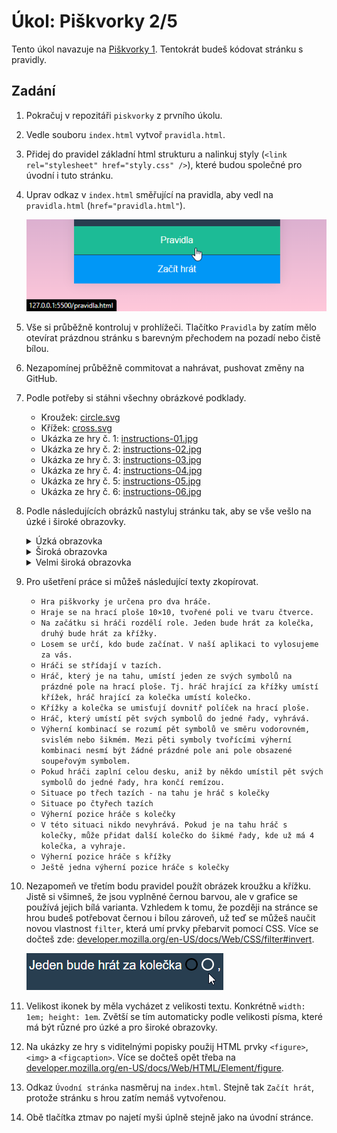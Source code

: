 # Úkol: Piškvorky 2/5

Tento úkol navazuje na [Piškvorky 1](https://github.com/Czechitas-podklady-WEB/Ukol-Piskvorky-1). Tentokrát budeš kódovat stránku s pravidly.

## Zadání

1. Pokračuj v repozitáři `piskvorky` z prvního úkolu.

1. Vedle souboru `index.html` vytvoř `pravidla.html`.

1. Přidej do pravidel základní html strukturu a nalinkuj styly (`<link rel="stylesheet" href="styly.css" />`), které budou společné pro úvodní i tuto stránku.

1. Uprav odkaz v `index.html` směřující na pravidla, aby vedl na `pravidla.html` (`href="pravidla.html"`).

   ![interakce](zadani/odkaz.png)

1. Vše si průběžně kontroluj v prohlížeči. Tlačítko `Pravidla` by zatím mělo otevírat prázdnou stránku s barevným přechodem na pozadí nebo čistě bílou.

1. Nezapomínej průběžně commitovat a nahrávat, pushovat změny na GitHub.

1. Podle potřeby si stáhni všechny obrázkové podklady.

   - Kroužek: [circle.svg](https://github.com/Czechitas-podklady-WEB/Ukol-Piskvorky-2/raw/main/podklady/circle.svg)
   - Křížek: [cross.svg](https://github.com/Czechitas-podklady-WEB/Ukol-Piskvorky-2/raw/main/podklady/cross.svg)
   - Ukázka ze hry č. 1: [instructions-01.jpg](https://github.com/Czechitas-podklady-WEB/Ukol-Piskvorky-2/raw/main/podklady/instructions-01.jpg)
   - Ukázka ze hry č. 2: [instructions-02.jpg](https://github.com/Czechitas-podklady-WEB/Ukol-Piskvorky-2/raw/main/podklady/instructions-02.jpg)
   - Ukázka ze hry č. 3: [instructions-03.jpg](https://github.com/Czechitas-podklady-WEB/Ukol-Piskvorky-2/raw/main/podklady/instructions-03.jpg)
   - Ukázka ze hry č. 4: [instructions-04.jpg](https://github.com/Czechitas-podklady-WEB/Ukol-Piskvorky-2/raw/main/podklady/instructions-04.jpg)
   - Ukázka ze hry č. 5: [instructions-05.jpg](https://github.com/Czechitas-podklady-WEB/Ukol-Piskvorky-2/raw/main/podklady/instructions-05.jpg)
   - Ukázka ze hry č. 6: [instructions-06.jpg](https://github.com/Czechitas-podklady-WEB/Ukol-Piskvorky-2/raw/main/podklady/instructions-06.jpg)

1. Podle následujících obrázků nastyluj stránku tak, aby se vše vešlo na úzké i široké obrazovky.

   <details>
      <summary>Úzká obrazovka</summary>
      <img alt="úzká obrazovka" src="zadani/uzka-obrazovka.png">
   </details>

   <details>
      <summary>Široká obrazovka</summary>
      <img alt="široká obrazovka" src="zadani/siroka-obrazovka.png">
   </details>

   <details>
      <summary>Velmi široká obrazovka</summary>
      <img alt="velmi široká obrazovka" src="zadani/velmi-siroka-obrazovka.png">
   </details>

1. Pro ušetření práce si můžeš následující texty zkopírovat.

   - `Hra piškvorky je určena pro dva hráče.`
   - `Hraje se na hrací ploše 10×10, tvořené poli ve tvaru čtverce.`
   - `Na začátku si hráči rozdělí role. Jeden bude hrát za kolečka, druhý bude hrát za křížky.`
   - `Losem se určí, kdo bude začínat. V naší aplikaci to vylosujeme za vás.`
   - `Hráči se střídají v tazích.`
   - `Hráč, který je na tahu, umístí jeden ze svých symbolů na prázdné pole na hrací ploše. Tj. hráč hrající za křížky umístí křížek, hráč hrající za kolečka umístí kolečko.`
   - `Křížky a kolečka se umisťují dovnitř políček na hrací ploše.`
   - `Hráč, který umístí pět svých symbolů do jedné řady, vyhrává.`
   - `Výherní kombinací se rozumí pět symbolů ve směru vodorovném, svislém nebo šikmém. Mezi pěti symboly tvořícími výherní kombinaci nesmí být žádné prázdné pole ani pole obsazené soupeřovým symbolem.`
   - `Pokud hráči zaplní celou desku, aniž by někdo umístil pět svých symbolů do jedné řady, hra končí remízou.`
   - `Situace po třech tazích - na tahu je hráč s kolečky`
   - `Situace po čtyřech tazích`
   - `Výherní pozice hráče s kolečky`
   - `V této situaci nikdo nevyhrává. Pokud je na tahu hráč s kolečky, může přidat další kolečko do šikmé řady, kde už má 4 kolečka, a vyhraje.`
   - `Výherní pozice hráče s křížky`
   - `Ještě jedna výherní pozice hráče s kolečky`

1. Nezapomeň ve třetím bodu pravidel použít obrázek kroužku a křížku. Jistě si všimneš, že jsou vyplněné černou barvou, ale v grafice se používá jejich bílá varianta. Vzhledem k tomu, že později na stránce se hrou budeš potřebovat černou i bílou zároveň, už teď se můžeš naučit novou vlastnost `filter`, která umí prvky přebarvit pomocí CSS. Více se dočteš zde: [developer.mozilla.org/en-US/docs/Web/CSS/filter#invert](https://developer.mozilla.org/en-US/docs/Web/CSS/filter#invert).

   ![obarvení](zadani/obarveni.png)

1. Velikost ikonek by měla vycházet z velikosti textu. Konkrétně `width: 1em; height: 1em`. Zvětší se tím automaticky podle velikosti písma, které má být různé pro úzké a pro široké obrazovky.

1. Na ukázky ze hry s viditelnými popisky použij HTML prvky `<figure>`, `<img>` a `<figcaption>`. Více se dočteš opět třeba na [developer.mozilla.org/en-US/docs/Web/HTML/Element/figure](https://developer.mozilla.org/en-US/docs/Web/HTML/Element/figure).

1. Odkaz `Úvodní stránka` nasměruj na `index.html`. Stejně tak `Začít hrát`, protože stránku s hrou zatím nemáš vytvořenou.

1. Obě tlačítka ztmav po najetí myši úplně stejně jako na úvodní stránce.
